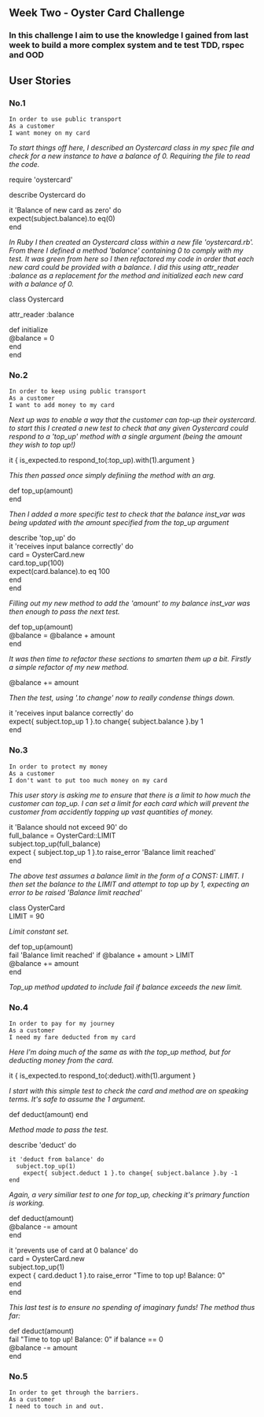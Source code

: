 ## Week Two - Oyster Card Challenge

### In this challenge I aim to use the knowledge I gained from last week to build a more complex system and te test TDD, rspec and OOD


## User Stories



### No.1

```
In order to use public transport  
As a customer  
I want money on my card  
```

_*To start things off here, I described an Oystercard class in my spec file and check for a new instance to have a balance of 0. Requiring the file to read the code.*_

require 'oystercard'

describe Oystercard do 

  it 'Balance of new card as zero' do  
  	expect(subject.balance).to eq(0)  
  end  

_*In Ruby I then created an Oystercard class within a new file 'oystercard.rb'. From there I defined a method 'balance' containing 0 to comply with my test. It was green from here so I then refactored my code in order that each new card could be provided with a balance. I did this using attr_reader :balance as a replacement for the method and initialized each new card with a balance of 0.*_

class Oystercard

  attr_reader :balance

  def initialize  
  	@balance = 0  
  end  
end  

### No.2

```
In order to keep using public transport
As a customer
I want to add money to my card
``` 

_*Next up was to enable a way that the customer can top-up their oystercard. to start this I created a new test to check that any given Oystercard could respond to a 'top_up' method with a single argument (being the amount they wish to top up!)*_


  it { is_expected.to respond_to(:top_up).with(1).argument }

_*This then passed once simply definiing the method with an arg.*_

def top_up(amount)  
end

_*Then I added a more specific test to check that the balance inst_var was being updated with the amount specified from the top_up argument*_

 describe 'top_up' do  
  	it 'receives input balance correctly' do  	
  	  card = OysterCard.new  
  	  card.top_up(100)  
  	  expect(card.balance).to eq 100  
    end  
  end  

_*Filling out my new method to add the 'amount' to my balance inst_var was then enough to pass the next test.*_

def top_up(amount)  
  	@balance = @balance + amount  
  end  

_*It was then time to refactor these sections to smarten them up a bit. Firstly a simple refactor of my new method.*_

@balance += amount  

_*Then the test, using '.to change' now to really condense things down.*_

it 'receives input balance correctly' do  
    	expect{ subject.top_up 1 }.to change{ subject.balance }.by 1  
    end  

### No.3

```
In order to protect my money
As a customer
I don't want to put too much money on my card
```

_*This user story is asking me to ensure that there is a limit to how much the customer can top_up. I can set a limit for each card which will prevent the customer from accidently topping up vast quantities of money.*_

it 'Balance should not exceed 90' do  
    	full_balance = OysterCard::LIMIT  
    	subject.top_up(full_balance)   
    	expect { subject.top_up 1 }.to raise_error 'Balance limit reached'  
    end  

 _*The above test assumes a balance limit in the form of a CONST: LIMIT. I then set the balance to the LIMIT and attempt to top up by 1, expecting an error to be raised 'Balance limit reached'*_

 class OysterCard  
	LIMIT = 90  

_*Limit constant set.*_

  def top_up(amount)  
  	fail 'Balance limit reached' if @balance + amount > LIMIT  
  	@balance += amount  
  end  

_*Top_up method updated to include fail if balance exceeds the new limit.*_

### No.4

```
In order to pay for my journey
As a customer
I need my fare deducted from my card
```

_*Here I'm doing much of the same as with the top_up method, but for deducting money from the card.*_

it { is_expected.to respond_to(:deduct).with(1).argument }  

_*I start with this simple test to check the card and method are on speaking terms. It's safe to assume the 1 argument.*_

def deduct(amount)
end

_*Method made to pass the test.*_

describe 'deduct' do  

  	it 'deduct from balance' do  
  	  subject.top_up(1)  
  		expect{ subject.deduct 1 }.to change{ subject.balance }.by -1  
  	end  

_*Again, a very similiar test to one for top_up, checking it's primary function is working.*_

def deduct(amount)  
    @balance -= amount  
  end

it 'prevents use of card at 0 balance' do  
  		card = OysterCard.new  
  		subject.top_up(1)  
  		expect { card.deduct 1 }.to raise_error "Time to top up! Balance: 0"  
  	end  
  end  

_*This last test is to ensure no spending of imaginary funds!*_
_*The method thus far:*_

def deduct(amount)  
  	fail "Time to top up! Balance: 0" if balance == 0  
    @balance -= amount  
  end  

### No.5

```
In order to get through the barriers.
As a customer
I need to touch in and out.
```

